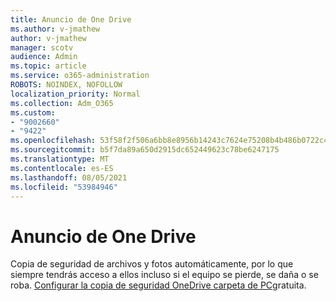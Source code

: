 ```yaml
---
title: Anuncio de One Drive
ms.author: v-jmathew
author: v-jmathew
manager: scotv
audience: Admin
ms.topic: article
ms.service: o365-administration
ROBOTS: NOINDEX, NOFOLLOW
localization_priority: Normal
ms.collection: Adm_O365
ms.custom:
- "9002660"
- "9422"
ms.openlocfilehash: 53f58f2f506a6bb8e8956b14243c7624e75208b4b486b0722c40ab895a303796
ms.sourcegitcommit: b5f7da89a650d2915dc652449623c78be6247175
ms.translationtype: MT
ms.contentlocale: es-ES
ms.lasthandoff: 08/05/2021
ms.locfileid: "53984946"
---
```

# <a name="one-drive-announcement"></a>Anuncio de One Drive

Copia de seguridad de archivos y fotos automáticamente, por lo que siempre tendrás acceso a ellos incluso si el equipo se pierde, se daña o se roba. [Configurar la copia de seguridad OneDrive carpeta de PC](https://www.microsoft.com/microsoft-365/onedrive/pc-cloud-backup)gratuita.
